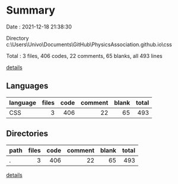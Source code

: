 # Summary

Date : 2021-12-18 21:38:30

Directory c:\Users\Univo\Documents\GitHub\PhysicsAssociation.github.io\css

Total : 3 files,  406 codes, 22 comments, 65 blanks, all 493 lines

[details](details.md)

## Languages
| language | files | code | comment | blank | total |
| :--- | ---: | ---: | ---: | ---: | ---: |
| CSS | 3 | 406 | 22 | 65 | 493 |

## Directories
| path | files | code | comment | blank | total |
| :--- | ---: | ---: | ---: | ---: | ---: |
| . | 3 | 406 | 22 | 65 | 493 |

[details](details.md)